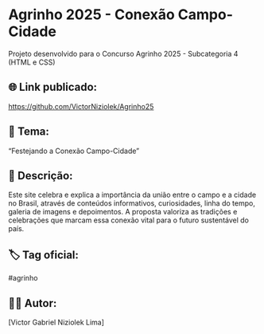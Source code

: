 # Agrinho 2025 - Conexão Campo-Cidade

Projeto desenvolvido para o Concurso Agrinho 2025 - Subcategoria 4 (HTML e CSS)

## 🌐 Link publicado:
https://github.com/VictorNiziolek/Agrinho25

## 📜 Tema:
“Festejando a Conexão Campo-Cidade”

## 🎯 Descrição:
Este site celebra e explica a importância da união entre o campo e a cidade no Brasil, através de conteúdos informativos, curiosidades, linha do tempo, galeria de imagens e depoimentos. A proposta valoriza as tradições e celebrações que marcam essa conexão vital para o futuro sustentável do país.

## 🏷️ Tag oficial:
#agrinho

## 👩‍💻 Autor:
[Victor Gabriel Niziolek Lima]